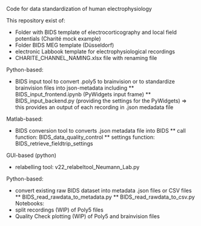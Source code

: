 Code for data standardization of human electrophysiology


This repository exist of:

* Folder with BIDS template of electrocorticography and local field potentials (Charité mock example)
* Folder BIDS MEG template (Düsseldorf)
* electronic Labbook template for electrophysiological recordings
* CHARITE_CHANNEL_NAMING.xlsx file with renaming file

Python-based:

* BIDS input tool to convert .poly5 to brainvision or to standardize brainvision files into json-metadata including
**   BIDS_input_frontend.ipynb (PyWidgets input frame)
**   BIDS_input_backend.py (providing the settings for the PyWidgets)
=> this provides an output of each recording in .json medadata file

Matlab-based:
* BIDS conversion tool to converts .json metadata file into BIDS
**   call function: BIDS_data_quality_control
**   settings function: BIDS_retrieve_fieldtrip_settings

GUI-based (python)
* relabelling tool: v22_relabeltool_Neumann_Lab.py

Python-based:
* convert existing raw BIDS dataset into metadata .json files or CSV files
**   BIDS_read_rawdata_to_metadata.py
**   BIDS_read_rawdata_to_csv.py
Notebooks:
* split recordings (WIP) of Poly5 files
* Quality Check plotting (WIP) of Poly5 and brainvision files

